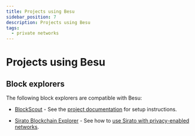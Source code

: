 ```yaml
---
title: Projects using Besu
sidebar_position: 7
description: Projects using Besu
tags:
  - private networks
---
```


# Projects using Besu

## Block explorers

The following block explorers are compatible with Besu:

- [BlockScout](https://github.com/blockscout/blockscout#readme) - See the [project documentation](https://docs.blockscout.com/) for setup instructions.

- [Sirato Blockchain Explorer](https://www.web3labs.com/sirato) - See how to [use Sirato with privacy-enabled networks](../../private-networks/how-to/monitor/sirato-explorer.md).

